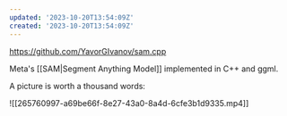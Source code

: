 ```yaml
---
updated: '2023-10-20T13:54:09Z'
created: '2023-10-20T13:54:09Z'
---
```

https://github.com/YavorGIvanov/sam.cpp

Meta's [[SAM|Segment Anything Model]] implemented in C++ and ggml.

A picture is worth a thousand words:

![[265760997-a69be66f-8e27-43a0-8a4d-6cfe3b1d9335.mp4]]